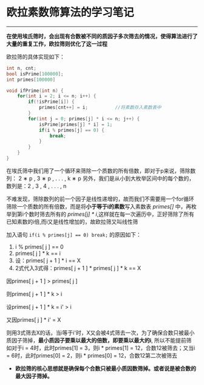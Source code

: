# 欧拉素数筛算法的学习笔记

****

**在使用埃氏筛时，会出现有合数被不同的质因子多次筛去的情况，使得算法进行了大量的重复工作，欧拉筛则优化了这一过程**

欧拉筛的具体实现如下：

```c++
int n, cnt;
bool isPrime[100000];
int primes[100000]

void ifPrime(int n) {
    for(int i = 2; i <= n; i++) {
        if(!isPrime[i]) {
            primes[cnt++] = i;          //将素数存入素数表中
        }
        for(int j = 0; primes[j] * i <= n; j++) {
            isPrime[primes[j] * i] = 1;
            if(i % primes[j] == 0) {
                break;
            }
        }
    }
}
```

在埃氏筛中我们用了一个循环来筛除一个质数的所有倍数，即对于p来说，筛除数列： 2 ∗ p , 3 ∗ p , . . . , k ∗ p
另外，我们是从小到大枚举区间中的每个数的，数列是：2 , 3 , 4 , . . . , n

不难发现，筛除数列的前一个因子是线性递增的，故而我们不需要用一个for循环筛除一个质数的所有倍数，而是将**小于等于i的素数**写入素数表 *primes[]* 中，再枚举到第i个数时筛去所有的 *primes[j] * i*,这样就在每一次遍历中，正好筛除了所有已知素数的i倍,而i又是线性增加的，故欧拉筛又叫线性筛

加入语句 `if(i % primes[j] == 0) break;` 的原因如下：
1. i % primes[ j ] == 0
2. primes[ j ] * k == i
3. 设：primes[ j + 1 ] * i == X
4. 2式代入3式得：primes[ j + 1 ] * primes[ j ] * k == X

因primes[ j + 1 ] > primes[ j ]

则primes[ j + 1 ] * k > i

设primes[ j + 1 ] * k = i' > i

又因primes[ j ] * i' = X

则用3式筛去X的话，当i等于i'时，X又会被4式筛去一次，为了确保合数只被最小质因子筛掉，**最小质因子要乘以最大的倍数，即要乘以最大的i**, 所以不能提前筛
如对于i = 4时，此时primes[1] = 3，则i * primes[1] = 12，合数12被筛去；又当i = 6时，此时primes[0] = 2，则i * primes[0] = 12，合数12第二次被筛去

- **欧拉筛的核心思想就是确保每个合数只被最小质因数筛掉。或者说是被合数的最大因子筛掉。**